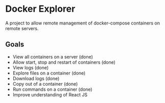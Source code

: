 # Docker Explorer

A project to allow remote management of docker-compose containers on remote servers.

Goals
-----
* View all containers on a server (done)
* Allow start, stop and restart of containers (done)
* View logs (done)
* Explore files on a container (done)
* Download logs (done)
* Copy out of a container (done)
* Run commands on a container (done)
* Improve understanding of React JS


